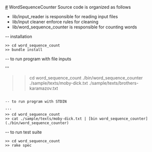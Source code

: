 [#](#) WordSequenceCounter
Source code is organized as follows
- lib/input_reader is responsible for reading input files
- lib/input cleaner enforce rules for cleaning 
- lib/word_sequence_counter is responsible for counting words



-- installation 
```
>> cd word_sequence_count
>> bundle install

```
-- to run program with file inputs

'''
>> cd word_sequence_count
>> ./bin/word_sequence_counter ./sample/texts/moby-dick.txt ./sample/texts/brothers-karamazov.txt 
```

-- to run program with STDIN

'''
>> cd word_sequence_count
>> cat ./sample/texts/moby-dick.txt | [bin word_sequence_counter](./bin/word_sequence_counter) 
```

-- to run test suite

```
>> cd word_sequence_count
>> rake spec
```
